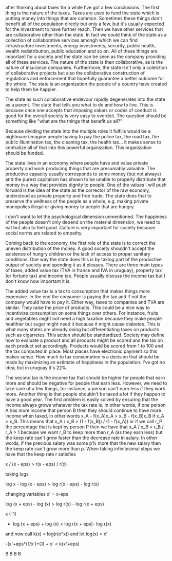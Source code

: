 
after thinking about taxes for a while I've got a few conclusions. The first thing is the nature of the taxes. Taxes are used to fund the state which is putting money into things that are common. Sometimes these things don't benefit all of the population direcly but only a few, but it's usually expected for the investment to have further reach. Then we have other services that are collaborative other than the state. In fact we could think of the state as a collection of collaborative services amongh which we can find infrastructure investments, energy investments, security, public health, wealth redistribution, public education and so on. All of these things are important for a society and the state can be seen as the company providing all of these services. The nature of the state is then collaborative, as is the nature of insurance companies. Furthermore, the state isn't only a colelction of collaborative projects but also the collaborative construction of regulations and enforcement that hopefully guarantee a better outcome for the whole. The state is an organization the people of a country have created to help them be happier. 

The state as such collaborative endevour rapidly degenerates into the state as a parent. The state that tells you what to do and how to live. This is because once one accepts that imposing values or codes of conduct is good for the overall society is very easy to overdoit. The question should be something like "what are the things that benefit us all?"

Because dividing the state into the multiple roles it fulfills would be a nightmare (imagine people having to pay the police tax, the road tax, the public illumination tax, the cleaning tax, the health tax... it makes sense to centralize all of that into this powerful organization. This organization should be funded.

The state lives in an economy where people have and value private property and work producing things that are presumably valuable. The productive capacity usually corresponds to some money (but not always) and the purest capitalism has shown to be unable to properly distribute that money in a way that provides dignity to people. One of the values I will push forward is the idea of the state as the corrector of the raw economy, understood as private property and free trade. The state does that to preserve the wellness of the people as a whole, e.g. making private monopolies illegal or giving money to people that are hungry. 

I don't want to let the psychological dimension unmentioned. The happiness of the people doesn't only depend on the material dimension, we need to eat but also to feel good. Culture is very important for society because social norms are related to empathy. 

Coming back to the economy, the first role of the state is to correct the uneven distribution of the money. A good society shouldn't accept the existence of hungry children or the lack of access to proper sanitary conditions. One way the state does this is by taking part of the productive output of society and spending it as it pleases. There are three main types of taxes, added value tax (TVA in france and IVA in uruguay), property tax (or fortune tax) and income tax. People usually discuss the income tax but I don't know how important it is. 

The added value tax is a tax to consumption that makes things more expensive. In the end the consumer is paying the tax and if not the company would have to pay it. Either way, taxes to companies and TVA are similar. They raise the price of products. This could be a nice way to incentivize consumption on some things over others. For instance, fruits and vegetables might not need a high taxation because they make people healthier but sugar might need it because it might cause diabetes. This is what many states are already doing but differentiating taxes on products such as cigarretes. This action should be standardized. Society may define how to evaluate a product and all products might be scored and the tax on each product set accordingly. Products would be scored from 1 to 100 and the tax computed in place. Most places have electronic payment so this makes sense. How much to tax consumption is a decision that should be made by maximizing an estimate of happiness in the population. I've got no idea, but in uruguay it's 22%. 

The second tax is the income tax that should be higher for people that earn more and should be negative for people that earn less. However, we need to take care of a few things, for instance, a person can't earn less if they work more. Another thing is that people shouldn't be taxed a lot if they happen to have a good year. The first problem is easily solved by ensuring that the income always grows whatever the tax rate is. In other words, if one person A has more income that person B then they should continue to have more income when taxed, in other words x_A - f(x_A)x_A > x_B - f(x_B)x_B if x_A > x_B. This means that x_A / x_B > (1 - f(x_B)) / (1 - f(x_A)) or if we call r_P the percentage that is kept by person P then we have that x_A / x_B > r_B / r_A > 1 because we want r_B to keep more than r_A (as they earn less) but the keep rate can't grow faster than the decrease rate in salary. In other words, if the previous salary was some p% more that the new salary then the keep rate can't grow more than p. When taking infinitesimal steps we have that the keep rate r satisfies

x / (x - eps) > r(x - eps) / r(x)  

taking logs
 
log x - log (x - eps) > log r(x - eps)  - log r(x)

changing variables x' = x-eps

log (x + eps) - log (x)  > log r(x) - log r(x + eps)

x (-1)

- log (x + eps) + log (x)  <  log r(x + eps)- log r(x) 

and now call k(x) = log(r(e^x)) and let log(x) = x'

-(x'+eps*(1/x')+O) + x' < k(x'+eps)





B
B
B
B















